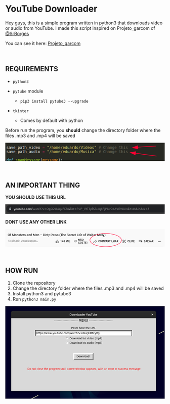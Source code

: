 # YouTube Downloader

Hey guys, this is a simple program written in python3 that downloads video or audio from YouTube. I made this script inspired on Projeto_garcom of [@SrBorges](https://github.com/SrBorges)

You can see it here: [Projeto_garcom](https://github.com/SrBorges/Projeto_garcom)

<br>

## REQUIREMENTS

* `python3`

* `pytube` module
	- `pip3 install pytube3 --upgrade`

* `tkinter`
	- Comes by default with python


Before run the program, you **should** change the directory folder where the files .mp3 and .mp4 will be saved

![change this](photos/change.png)

<br>

## AN IMPORTANT THING


**YOU SHOULD USE THIS URL**

![correct url](photos/url-youtube.png "Correct URL")

**DONT USE ANY OTHER LINK**

![wrong url](photos/wrong-url-youtube.png "Wrong URL")


<br>

## HOW RUN

1. Clone the repository
2. Change the directory folder where the files .mp3 and .mp4 will be saved
3. Install python3 and pytube3
4. Run `python3 main.py`

![final](photos/final.png)